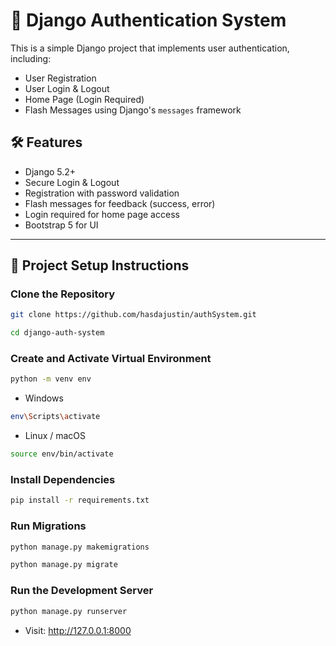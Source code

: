
# 🔐 Django Authentication System
This is a simple Django project that implements user authentication, including:
- User Registration
- User Login & Logout
- Home Page (Login Required)
- Flash Messages using Django's `messages` framework
## 🛠 Features
- Django 5.2+
- Secure Login & Logout
- Registration with password validation
- Flash messages for feedback (success, error)
- Login required for home page access
- Bootstrap 5 for UI

---

## 📁 Project Setup Instructions

### Clone the Repository
```bash
git clone https://github.com/hasdajustin/authSystem.git
```
```bash
cd django-auth-system
```
### Create and Activate Virtual Environment
```bash
python -m venv env
```
- Windows
```bash
env\Scripts\activate
```
- Linux / macOS
```bash
source env/bin/activate
```
### Install Dependencies
```bash
pip install -r requirements.txt
```
### Run Migrations
```bash
python manage.py makemigrations
```
```bash
python manage.py migrate
```
### Run the Development Server
```bash
python manage.py runserver
```
- Visit: http://127.0.0.1:8000
